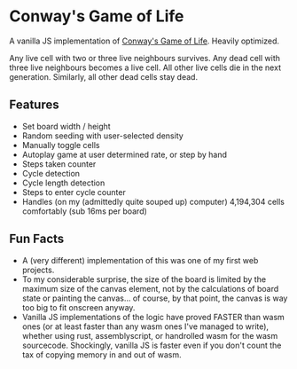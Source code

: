 # Conway's Game of Life

A vanilla JS implementation of [Conway's Game of Life](https://en.wikipedia.org/wiki/Conway%27s_Game_of_Life). Heavily optimized.

Any live cell with two or three live neighbours survives.
Any dead cell with three live neighbours becomes a live cell.
All other live cells die in the next generation. Similarly, all other dead cells stay dead.

## Features

- Set board width / height
- Random seeding with user-selected density
- Manually toggle cells
- Autoplay game at user determined rate, or step by hand
- Steps taken counter
- Cycle detection
- Cycle length detection
- Steps to enter cycle counter
- Handles (on my (admittedly quite souped up) computer) 4,194,304 cells comfortably (sub 16ms per board)

## Fun Facts

- A (very different) implementation of this was one of my first web projects.
- To my considerable surprise, the size of the board is limited by the maximum size of the canvas element, not by the calculations of board state or painting the canvas... of course, by that point, the canvas is way too big to fit onscreen anyway.
- Vanilla JS implementations of the logic have proved FASTER than wasm ones (or at least faster than any wasm ones I've managed to write), whether using rust, assemblyscript, or handrolled wasm for the wasm sourcecode. Shockingly, vanilla JS is faster even if you don't count the tax of copying memory in and out of wasm.

